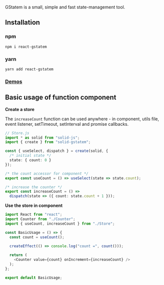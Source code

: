 GStatem is a small, simple and fast state-management tool.

## Installation
### npm
```shell
npm i react-gstatem
```

### yarn
```shell
yarn add react-gstatem
```

### [Demos](https://gstatem.netlify.app/)

## Basic usage of function component

**Create a store**

The `increaseCount` function can be used anywhere - in component, utils file, event listener, setTimeout, setInterval and promise callbacks.

```typescript jsx
// Store.js
import * as solid from "solid-js";
import { create } from "solid-gstatem";

const { useSelect, dispatch } = create(solid, {
  /* initial state */
  state: { count: 0 }
});

/* the count accessor for component */
export const useCount = () => useSelect(state => state.count);

/* increase the counter */
export const increaseCount = () =>
  dispatch(state => ({ count: state.count + 1 }));
```

**Use the store in component**
```typescript jsx
import React from "react";
import Counter from "./Counter";
import { useCount, increaseCount } from "./Store";

const BasicUsage = () => {
  const count = useCount();

  createEffect(() => console.log("count =", count()));
  
  return (
    <Counter value={count} onIncrement={increaseCount} />
  );
};

export default BasicUsage;
```